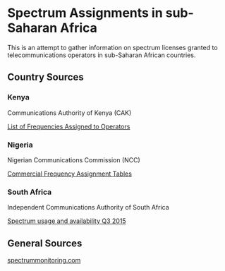 # Spectrum Assignments in sub-Saharan Africa

This is an attempt to gather information on spectrum licenses granted to telecommunications operators in sub-Saharan African countries.

## Country Sources

### Kenya
Communications Authority of Kenya (CAK)

[List of Frequencies Assigned to Operators](http://www.ca.go.ke/images/downloads/FrequencySpectrum/NationalFrequencyAllocation/List%20of%20Access%20Frequencies%20Assigned%20to%20Operators.pdf)

### Nigeria
Nigerian Communications Commission (NCC)

[Commercial Frequency Assignment Tables](http://www.ncc.gov.ng/index.php?option=com_content&view=article&id=84&Itemid=237)

### South Africa
Independent Communications Authority of South Africa
 
[Spectrum usage and availability Q3 2015](https://www.icasa.org.za/LegislationRegulations/EngineeringTechnology/RadioFrequencySpectrumManagement/FrequencySpectrumUsageandAvailability/tabid/394/ctl/ItemDetails/mid/1288/ItemID/12762/Default.aspx)



## General Sources

[spectrummonitoring.com](http://www.spectrummonitoring.com/frequencies/frequencies1.html)
